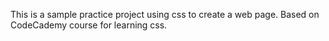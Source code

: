 This is a sample practice project using css to create a web page. Based on CodeCademy course for learning css.